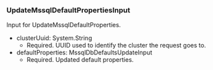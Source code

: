 ### UpdateMssqlDefaultPropertiesInput
Input for UpdateMssqlDefaultProperties.

- clusterUuid: System.String
  - Required. UUID used to identify the cluster the request goes to.
- defaultProperties: MssqlDbDefaultsUpdateInput
  - Required. Updated default properties.
